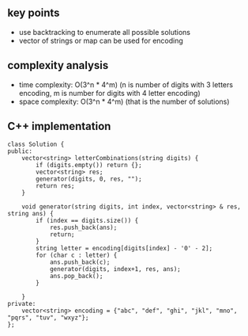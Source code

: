 ## key points
- use backtracking to enumerate all possible solutions
- vector of strings or map can be used for encoding

## complexity analysis
- time complexity: O(3^n * 4^m) (n is number of digits with 3 letters encoding, m is number for digits with 4 letter encoding)
- space complexity: O(3^n * 4^m) (that is the number of solutions)


## C++ implementation
```
class Solution {
public:
    vector<string> letterCombinations(string digits) {
        if (digits.empty()) return {};
        vector<string> res;
        generator(digits, 0, res, "");
        return res;
    }
    
    void generator(string digits, int index, vector<string> & res, string ans) {
        if (index == digits.size()) {
            res.push_back(ans);
            return;
        }
        string letter = encoding[digits[index] - '0' - 2];
        for (char c : letter) {
            ans.push_back(c);
            generator(digits, index+1, res, ans);
            ans.pop_back();
        }
        
    }
private:
    vector<string> encoding = {"abc", "def", "ghi", "jkl", "mno", "pqrs", "tuv", "wxyz"};
};
```

